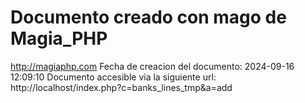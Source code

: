# Documento creado con mago de Magia_PHP 
http://magiaphp.com 
Fecha de creacion del documento: 2024-09-16 12:09:10 
Documento accesible via la siguiente url:  
http://localhost/index.php?c=banks_lines_tmp&a=add 

